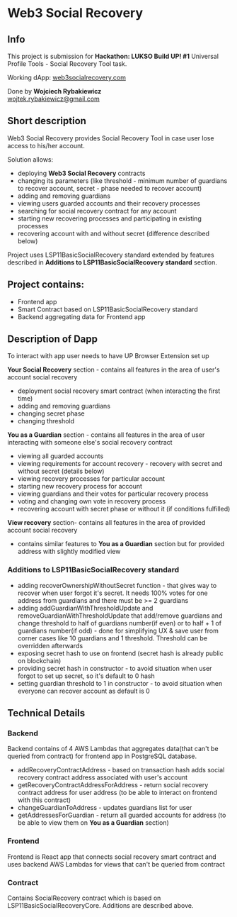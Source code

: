 # Web3 Social Recovery

## Info

This project is submission for **Hackathon: LUKSO Build UP! #1**  Universal Profile Tools - Social Recovery Tool task.

Working dApp:  [web3socialrecovery.com](https://www.web3socialrecovery.com/)

Done by **Wojciech Rybakiewicz** \
wojtek.rybakiewicz@gmail.com

## Short description

Web3 Social Recovery provides Social Recovery Tool in case user lose access to his/her account. 

Solution allows:
- deploying **Web3 Social Recovery** contracts
- changing its parameters (like threshold - minimum number of guardians to recover account, secret - phase needed to recover account)
- adding and removing guardians
- viewing users guarded accounts and their recovery processes
- searching for social recovery contract for any account
- starting new recovering processes and participating in existing processes
- recovering account with and without secret (difference described below)

Project uses LSP11BasicSocialRecovery standard extended by features described in **Additions to LSP11BasicSocialRecovery standard** section.

## Project contains:
- Frontend app
- Smart Contract based on LSP11BasicSocialRecovery standard
- Backend aggregating data for Frontend app

## Description of Dapp
To interact with app user needs to have UP Browser Extension set up 

**Your Social Recovery** section - contains all features in the area of user's account social recovery
- deployment social recovery smart contract (when interacting the first time)
- adding and removing guardians
- changing secret phase
- changing threshold

**You as a Guardian** section - contains all features in the area of user interacting with someone else's social recovery contract
- viewing all guarded accounts
- viewing requirements for account recovery - recovery with secret and without secret (details below)
- viewing recovery processes for particular account
- starting new recovery process for account
- viewing guardians and their votes for particular recovery process
- voting and changing own vote in recovery process
- recovering account with secret phase or without it (if conditions fulfilled)

**View recovery** section- contains all features in the area of provided account social recovery
- contains similar features to **You as a Guardian** section but for provided address with slightly modified view

### Additions to LSP11BasicSocialRecovery standard
- adding recoverOwnershipWithoutSecret function - that gives way to recover when user forgot it's secret. It needs 100% votes for one address from guardians and there must be >= 2 guardians 
- adding addGuardianWithThresholdUpdate and removeGuardianWithThresholdUpdate that add/remove guardians and change threshold to half of guardians number(if even) or to half + 1 of guardians number(if odd) - done for simplifying UX & save user from corner cases like 10 guardians and 1 threshold. Threshold can be overridden afterwards
- exposing secret hash to use on frontend (secret hash is already public on blockchain)
- providing secret hash in constructor - to avoid situation when user forgot to set up secret, so it's default to 0 hash
- setting guardian threshold to 1 in constructor - to avoid situation when everyone can recover account as default is 0

## Technical Details

### Backend
Backend contains of 4 AWS Lambdas that aggregates data(that can't be queried from contract) for frontend app in PostgreSQL database.
- addRecoveryContractAddress - based on transaction hash adds social recovery contract address associated with user's account
- getRecoveryContractAddressForAddress - return social recovery contract address for user address (to be able to interact on frontend with this contract)
- changeGuardianToAddress - updates guardians list for user
- getAddressesForGuardian - return all guarded accounts for address (to be able to view them on **You as a Guardian** section)

### Frontend
Frontend is React app that connects social recovery smart contract and uses backend AWS Lambdas for views that can't be queried from contract

### Contract
Contains SocialRecovery contract which is based on LSP11BasicSocialRecoveryCore. Additions are described above.